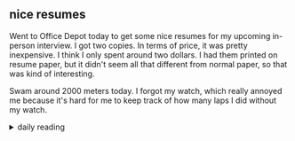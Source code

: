 ## nice resumes

Went to Office Depot today to get some nice resumes for my upcoming in-person interview. I got two copies. In terms of price, it was pretty inexpensive. I think I only spent around two dollars. I had them printed on resume paper, but it didn't seem all that different from normal paper, so that was kind of interesting.

Swam around 2000 meters today. I forgot my watch, which really annoyed me because it's hard for me to keep track of how many laps I did without my watch.

<details markdown="1">
<summary>daily reading</summary>

| {{ page.date | date: "%B %-d, %Y" }} |
| :-------------: |
| [Ruth 1; Acts 26; Jer. 36, 45; Ps. 9]({% link _Bible/Bible-year-1.md %}) |
| [WCF 9.4; WSC 35; WLC 75, 77-78]({% link _westminster/westminster-month-2.md %}) |
| [The Athanasian Creed](https://threeforms.org/the-athanasian-creed/) |

</details>